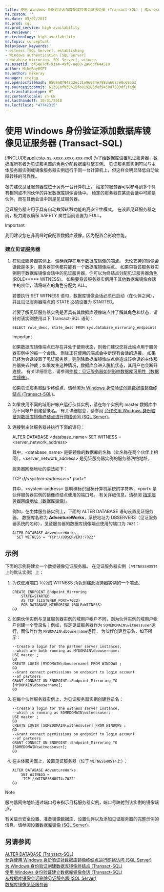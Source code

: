 ```yaml
---
title: 使用 Windows 身份验证添加数据库镜像见证服务器 (Transact-SQL) | Microsoft Docs
ms.custom: ''
ms.date: 03/07/2017
ms.prod: sql
ms.prod_service: high-availability
ms.reviewer: ''
ms.technology: high-availability
ms.topic: conceptual
helpviewer_keywords:
- witness [SQL Server], establishing
- Windows authentication [SQL Server]
- database mirroring [SQL Server], witness
ms.assetid: bf5e87df-91a4-49f9-ae88-2a6dcf644510
author: MikeRayMSFT
ms.author: mikeray
manager: craigg
ms.openlocfilehash: 0569a8f94232ec31e96024e798da6027e0c695a3
ms.sourcegitcommit: 61381ef939415fe019285def9450d7583df1fed0
ms.translationtype: HT
ms.contentlocale: zh-CN
ms.lasthandoff: 10/01/2018
ms.locfileid: "47742315"
---
```

# <a name="add-a-database-mirroring-witness-using-windows-authentication-transact-sql"></a>使用 Windows 身份验证添加数据库镜像见证服务器 (Transact-SQL)
[!INCLUDE[appliesto-ss-xxxx-xxxx-xxx-md](../../includes/appliesto-ss-xxxx-xxxx-xxx-md.md)]
  为了给数据库设置见证服务器，数据库所有者为见证服务器的角色分配数据库引擎实例。 见证服务器实例可以与主体服务器实例或镜像服务器实例运行于同一台计算机上，但这样会明显降低自动故障转移的可靠性。  
  
 极力建议见证服务器应位于另外一台计算机上。 给定的服务器可以参与到多个具有相同或不同伙伴的并发数据库镜像会话中。 给定的服务器在某些会话中可能是伙伴，而在其他会话中则是见证服务器。  
  
 见证服务器专用于具有自动故障转移功能的高安全性模式。 在设置见证服务器之前，极力建议确保 SAFETY 属性当前设置为 FULL。  
  
> [!IMPORTANT]  
>  我们建议您在非高峰时段配置数据库镜像，因为配置会影响性能。  
  
### <a name="to-establish-a-witness"></a>建立见证服务器  
  
1.  在见证服务器实例上，请确保存在用于数据库镜像的端点。 无论支持的镜像会话数是多少，服务器实例都只能有一个数据库镜像端点。 如果只将该服务器实例用于数据库镜像会话中的见证服务器，你可以为终结点分配见证服务器角色 (ROLE**=** WITNESS)。 如果要将该服务器实例用于其他数据库镜像会话中的伙伴，请将端点的角色分配为 ALL。  
  
     若要执行 SET WITNESS 语句，数据库镜像会话必须已启动（在伙伴之间），并且见证服务器端点的 STATE 必须设置为 STARTED。  
  
     若要了解见证服务器实例是否具有其数据库镜像端点并了解其角色和状态，请针对该实例使用以下 Transact-SQL 语句：  
  
    ```  
    SELECT role_desc, state_desc FROM sys.database_mirroring_endpoints  
    ```  
  
    > [!IMPORTANT]  
    >  如果数据库镜像端点已存在并处于使用状态，则我们建议您将此端点用于服务器实例中的每一个会话。 删除正在使用的端点会中断现有会话的连接。 如果已经为会话设置了见证服务器，则删除数据库镜像端点会造成该会话的主体服务器失去仲裁；如果发生这种情况，数据库会进入脱机状态，其用户也会断开连接。 有关详细信息，请参阅[仲裁：见证服务器如何影响数据库可用性（数据库镜像）](../../database-engine/database-mirroring/quorum-how-a-witness-affects-database-availability-database-mirroring.md)。  
  
     如果见证服务器缺少终结点，请参阅[为 Windows 身份验证创建数据库镜像终结点 (Transact-SQL)](../../database-engine/database-mirroring/create-a-database-mirroring-endpoint-for-windows-authentication-transact-sql.md)。  
  
2.  如果使用不同的域用户帐户运行伙伴实例，请在每个实例的 master 数据库中为不同帐户创建登录名。 有关详细信息，请参阅 [允许使用 Windows 身份验证对数据库镜像终结点进行网络访问 (SQL Server)](../../database-engine/database-mirroring/database-mirroring-allow-network-access-windows-authentication.md)。  
  
3.  连接到主体服务器并执行下面的语句：  
  
     ALTER DATABASE <database_name> SET WITNESS =<server_network_address>  
  
     其中，<database_name> 是要镜像的数据库的名称（此名称在两个伙伴上相同），<server_network_address> 是见证服务器实例的服务器网络地址。  
  
     服务器网络地址的语法如下：  
  
     TCP **://**\<*system-address>***:**\<* port>*  
  
     其中，\<system-address> 是明确标识目标计算机系统的字符串，\<port> 是伙伴服务器实例的镜像终结点使用的端口号。 有关详细信息，请参阅 [指定服务器网络地址（数据库镜像）](../../database-engine/database-mirroring/specify-a-server-network-address-database-mirroring.md)。  
  
     例如，在主体服务器实例上，下面的 ALTER DATABASE 语句设置见证服务器。 数据库名称为 **AdventureWorks**，系统地址为 DBSERVER3（见证服务器系统的名称），见证服务器的数据库镜像端点使用的端口为 `7022`：  
  
    ```  
    ALTER DATABASE AdventureWorks   
      SET WITNESS = 'TCP://DBSERVER3:7022'  
    ```  
  
## <a name="example"></a>示例  
 下面的示例将建立一个数据镜像见证服务器。 在见证服务器实例（ `WITNESSHOST4`上的默认实例）上：  
  
1.  为仅使用端口 `7022`的 WITNESS 角色创建此服务器实例的一个端点。  
  
    ```  
    CREATE ENDPOINT Endpoint_Mirroring  
        STATE=STARTED   
        AS TCP (LISTENER_PORT=7022)   
        FOR DATABASE_MIRRORING (ROLE=WITNESS)  
    GO  
    ```  
  
2.  如果伙伴实例与见证服务器实例的域用户帐户不同，则为伙伴实例的域用户帐户创建一个登录名；例如，假定见证服务器作为 `SOMEDOMAIN\witnessuser`运行，而伙伴作为 `MYDOMAIN\dbousername`运行。 为伙伴创建登录名，如下所示：  
  
    ```  
    --Create a login for the partner server instances,  
    --which are both running as MYDOMAIN\dbousername:  
    USE master ;  
    GO  
    CREATE LOGIN [MYDOMAIN\dbousername] FROM WINDOWS ;  
    GO  
    --Grant connect permissions on endpoint to login account   
    --of partners  
    GRANT CONNECT ON ENDPOINT::Endpoint_Mirroring TO [MYDOMAIN\dbousername];  
    GO  
    ```  
  
3.  在每个伙伴服务器实例上，为见证服务器实例创建登录名：  
  
    ```  
    --Create a login for the witness server instance,  
    --which is running as SOMEDOMAIN\witnessuser:  
    USE master ;  
    GO  
    CREATE LOGIN [SOMEDOMAIN\witnessuser] FROM WINDOWS ;  
    GO  
    --Grant connect permissions on endpoint to login account   
    --of partners  
    GRANT CONNECT ON ENDPOINT::Endpoint_Mirroring TO [SOMEDOMAIN\witnessuser];  
    GO  
    ```  
  
4.  在主体服务器上，设置见证服务器（位于 `WITNESSHOST4`上）：  
  
    ```  
    ALTER DATABASE AdventureWorks   
        SET WITNESS =   
        'TCP://WITNESSHOST4:7022'  
    GO  
    ```  
  
> [!NOTE]  
>  服务器网络地址通过端口号来指示目标服务器实例，端口号映射到该实例的镜像端点。  
  
 有关显示安全设置、准备镜像数据库、设置伙伴以及添加见证服务器的完整示例的信息，请参阅[设置数据库镜像 (SQL Server)](../../database-engine/database-mirroring/setting-up-database-mirroring-sql-server.md)。  
  
## <a name="see-also"></a>另请参阅  
 [ALTER DATABASE (Transact-SQL)](../../t-sql/statements/alter-database-transact-sql.md)   
 [允许使用 Windows 身份验证对数据库镜像终结点进行网络访问 (SQL Server)](../../database-engine/database-mirroring/database-mirroring-allow-network-access-windows-authentication.md)   
 [为 Windows 身份验证创建数据库镜像终结点 (Transact-SQL)](../../database-engine/database-mirroring/create-a-database-mirroring-endpoint-for-windows-authentication-transact-sql.md)   
 [使用 Windows 身份验证建立数据库镜像会话 (Transact-SQL)](../../database-engine/database-mirroring/database-mirroring-establish-session-windows-authentication.md)   
 [从数据库镜像会话删除见证服务器 (SQL Server)](../../database-engine/database-mirroring/remove-the-witness-from-a-database-mirroring-session-sql-server.md)   
 [数据库镜像见证服务器](../../database-engine/database-mirroring/database-mirroring-witness.md)  
  
  
